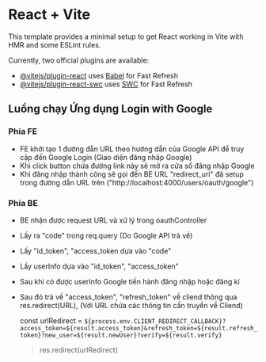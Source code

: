 # React + Vite

This template provides a minimal setup to get React working in Vite with HMR and some ESLint rules.

Currently, two official plugins are available:

- [@vitejs/plugin-react](https://github.com/vitejs/vite-plugin-react/blob/main/packages/plugin-react/README.md) uses [Babel](https://babeljs.io/) for Fast Refresh
- [@vitejs/plugin-react-swc](https://github.com/vitejs/vite-plugin-react-swc) uses [SWC](https://swc.rs/) for Fast Refresh

## Luồng chạy Ứng dụng Login with Google

### Phía FE

- FE khởi tạo 1 đường đẫn URL theo hướng dẫn của Google API để truy cập đến Google Login (Giao diện đăng nhập Google)
- Khi click button chứa đường link này sẽ mở ra cửa sổ đăng nhập Google
- Khi đăng nhập thành công sẽ gọi đến BE URL "redirect_uri" đã setup trong đường dẫn URL trên
  ("http://localhost:4000/users/oauth/google")

### Phía BE

- BE nhận được request URL và xử lý trong oauthController
- Lấy ra "code" trong req.query (Do Google API trả về)
- Lấy "id_token", "access_token dựa vào "code"
- Lấy userInfo dựa vào "id_token", "access_token"
- Sau khi có được userInfo Google tiến hành đăng nhập hoặc đăng kí
- Sau đó trả về "access_token", "refresh_token" về cliend thông qua res.redirect(URL),
  (Với URL chứa các thông tin cần truyền về Cliend)

  const urlRedirect = `${process.env.CLIENT_REDIRECT_CALLBACK}?access_token=${result.access_token}&refresh_token=${result.refresh_token}?new_user=${result.newUser}?verify=${result.verify}`

  > res.redirect(urlRedirect)
